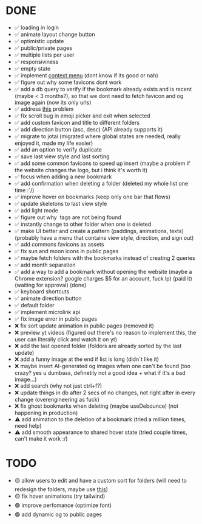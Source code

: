 # DONE

- ✅ loading in login
- ✅ animate layout change button
- ✅ optimistic update
- ✅ public/private pages
- ✅ multiple lists per user
- ✅ responsiviness
- ✅ empty state
- ✅ implement [context menu](https://www.radix-ui.com/primitives/docs/components/context-menu) (dont know if its good or nah)
- ✅ figure out why some favicons dont work
- ✅ add a db query to verify if the bookmark already exists and is recent (maybe < 3 months?), so that we dont need to fetch favicon and og image again (now its only urls)
- ✅ address [this](https://nextjs.org/docs/messages/api-routes-response-size-limit) problem
- ✅ fix scroll bug in emoji picker and exit when selected
- ✅ add custom favicon and title to different folders
- ✅ add direction button (asc, desc) (API already supports it)
- ✅ migrate to jotai (migrated where global states are needed, really enjoyed it, made my life easier)
- ✅ add an option to verify duplicate
- ✅ save last view style and last sorting
- ✅ add some common favicons to speed up insert (maybe a problem if the website changes the logo, but i think it's worth it)
- ✅ focus when adding a new bookmark
- ✅ add confirmation when deleting a folder (deleted my whole list one time :´/)
- ✅ improve hover on bookmarks (keep only one bar that flows)
- ✅ update skeletons to last view style
- ✅ add light mode
- ✅ figure out why <img> tags are not being found
- ✅ instantly change to other folder when one is deleted
- ✅ make UI better and create a pattern (paddings, animations, texts) (probably have a menu that contains view style, direction, and sign out)
- ✅ add commons favicons as assets
- ✅ fix sun and moon icons in public pages
- ✅ maybe fetch folders with the bookmarks instead of creating 2 queries
- ✅ add month separation
- ✅ add a way to add a bookmark without opening the website (maybe a Chrome extension? google charges $5 for an account, fuck lp) (paid it) (waiting for approval) (done)
- ✅ keyboard shortcuts
- ✅ animate direction button
- ✅ default folder
- ✅ implement microlink api
- ✅ fix image error in public pages
- ❌ fix sort update animation in public pages (removed it)
- ❌ preview yt videos (figured out there's no reason to implement this, the user can literally click and watch it on yt)
- ❌ add the last opened folder (folders are already sorted by the last update)
- ❌ add a funny image at the end if list is long (didn´t like it)
- ❌ maybe insert AI-generated og images when one can't be found (too crazy? yes u dumbass, definetily not a good idea + what if it's a bad image...)
- ❌ add search (why not just ctrl+f?)
- ❌ update things in db after 2 secs of no changes, not right after in every change (overengineering as fuck)
- ❌ fix ghost bookmarks when deleting (maybe useDebounce) (not happening in production)
- ⚠️ add animation to the deletion of a bookmark (tried a million times, need help)
- ⚠️ add smooth appearance to shared hover state (tried couple times, can't make it work :/)

# TODO

- 🟡 allow users to edit and have a custom sort for folders (will need to redesign the folders, maybe use [this](https://vaul.emilkowal.ski/))
- 🟡 fix hover animations (try tailwind)
- 🟢 improve perfomance (optimize font)
- 🟢 add dynamic og to public pages

